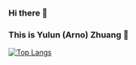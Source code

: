 ### Hi there 👋

### This is Yulun (Arno) Zhuang  🦾

<!-- [![Anurag's GitHub stats](https://github-readme-stats.vercel.app/api?username=silvery107&count_private=true&show_icons=true&hide=prs,issues,contribs)](https://github.com/anuraghazra/github-readme-stats) -->

[![Top Langs](https://github-readme-stats.vercel.app/api/top-langs/?username=silvery107&layout=compact&langs_count=4&exclude_repo=segway-locomotion-stm32,gatech-computer-vision,ME336-Yellow-Team-Project,advisor,academicpages.github.io,Cheetah-Software,unitree_ros)](https://github.com/anuraghazra/github-readme-stats)
